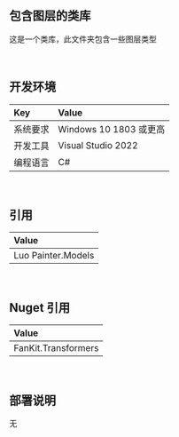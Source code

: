 ## 包含图层的类库
 
这是一个类库，此文件夹包含一些图层类型


<br/>

## 开发环境

|Key|Value|
|:-|:-|
|系统要求| Windows 10 1803 或更高|
|开发工具|Visual Studio 2022|
|编程语言|C#|


<br/>

## 引用

|Value|
|:-|
|Luo Painter.Models|


<br/>

## Nuget 引用

|Value|
|:-|
|FanKit.Transformers|


<br/>

## 部署说明

无